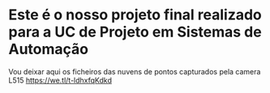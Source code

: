 # Este é o nosso projeto final realizado para a UC de Projeto em Sistemas de Automação

Vou deixar aqui os ficheiros das nuvens de pontos capturados pela camera L515 https://we.tl/t-ldhxfqKdkd
